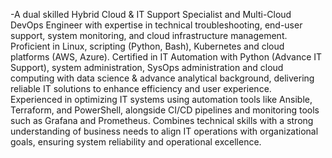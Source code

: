 -A dual skilled Hybrid Cloud & IT Support Specialist and Multi-Cloud DevOps Engineer with expertise in technical troubleshooting, end-user support, system monitoring, and cloud infrastructure management. Proficient in Linux, scripting (Python, Bash), Kubernetes and cloud platforms (AWS, Azure). Certified in IT Automation with Python (Advance IT Support), system administration, SysOps administration and cloud computing with data science & advance analytical background, delivering reliable IT solutions to enhance efficiency and user experience. Experienced in optimizing IT systems using automation tools like Ansible, Terraform, and PowerShell, alongside CI/CD pipelines and monitoring tools such as Grafana and Prometheus. Combines technical skills with a strong understanding of business needs to align IT operations with organizational goals, ensuring system reliability and operational excellence.
<!---
GeorgeSarpong/GeorgeSarpong is a ✨ special ✨ repository because its `README.md` (this file) appears on your GitHub profile.
You can click the Preview link to take a look at your changes.
--->

